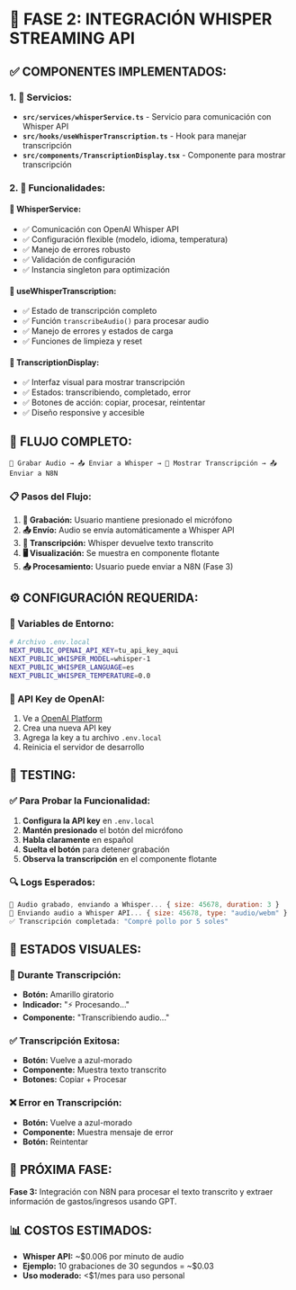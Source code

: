 # 🎤 FASE 2: INTEGRACIÓN WHISPER STREAMING API

## ✅ COMPONENTES IMPLEMENTADOS:

### **1. 📁 Servicios:**
- **`src/services/whisperService.ts`** - Servicio para comunicación con Whisper API
- **`src/hooks/useWhisperTranscription.ts`** - Hook para manejar transcripción
- **`src/components/TranscriptionDisplay.tsx`** - Componente para mostrar transcripción

### **2. 🔧 Funcionalidades:**

#### **🎯 WhisperService:**
- ✅ Comunicación con OpenAI Whisper API
- ✅ Configuración flexible (modelo, idioma, temperatura)
- ✅ Manejo de errores robusto
- ✅ Validación de configuración
- ✅ Instancia singleton para optimización

#### **🎯 useWhisperTranscription:**
- ✅ Estado de transcripción completo
- ✅ Función `transcribeAudio()` para procesar audio
- ✅ Manejo de errores y estados de carga
- ✅ Funciones de limpieza y reset

#### **🎯 TranscriptionDisplay:**
- ✅ Interfaz visual para mostrar transcripción
- ✅ Estados: transcribiendo, completado, error
- ✅ Botones de acción: copiar, procesar, reintentar
- ✅ Diseño responsive y accesible

## 🚀 FLUJO COMPLETO:

```
🎤 Grabar Audio → 📤 Enviar a Whisper → 📝 Mostrar Transcripción → 📤 Enviar a N8N
```

### **📋 Pasos del Flujo:**

1. **🎤 Grabación:** Usuario mantiene presionado el micrófono
2. **📤 Envío:** Audio se envía automáticamente a Whisper API
3. **📝 Transcripción:** Whisper devuelve texto transcrito
4. **🖥️ Visualización:** Se muestra en componente flotante
5. **📤 Procesamiento:** Usuario puede enviar a N8N (Fase 3)

## ⚙️ CONFIGURACIÓN REQUERIDA:

### **🔑 Variables de Entorno:**
```bash
# Archivo .env.local
NEXT_PUBLIC_OPENAI_API_KEY=tu_api_key_aqui
NEXT_PUBLIC_WHISPER_MODEL=whisper-1
NEXT_PUBLIC_WHISPER_LANGUAGE=es
NEXT_PUBLIC_WHISPER_TEMPERATURE=0.0
```

### **🔗 API Key de OpenAI:**
1. Ve a [OpenAI Platform](https://platform.openai.com/api-keys)
2. Crea una nueva API key
3. Agrega la key a tu archivo `.env.local`
4. Reinicia el servidor de desarrollo

## 🧪 TESTING:

### **✅ Para Probar la Funcionalidad:**

1. **Configura la API key** en `.env.local`
2. **Mantén presionado** el botón del micrófono
3. **Habla claramente** en español
4. **Suelta el botón** para detener grabación
5. **Observa la transcripción** en el componente flotante

### **🔍 Logs Esperados:**
```javascript
🎤 Audio grabado, enviando a Whisper... { size: 45678, duration: 3 }
🎤 Enviando audio a Whisper API... { size: 45678, type: "audio/webm" }
✅ Transcripción completada: "Compré pollo por 5 soles"
```

## 🎨 ESTADOS VISUALES:

### **🔄 Durante Transcripción:**
- **Botón:** Amarillo giratorio
- **Indicador:** "⚡ Procesando..."
- **Componente:** "Transcribiendo audio..."

### **✅ Transcripción Exitosa:**
- **Botón:** Vuelve a azul-morado
- **Componente:** Muestra texto transcrito
- **Botones:** Copiar + Procesar

### **❌ Error en Transcripción:**
- **Botón:** Vuelve a azul-morado
- **Componente:** Muestra mensaje de error
- **Botón:** Reintentar

## 🚀 PRÓXIMA FASE:

**Fase 3:** Integración con N8N para procesar el texto transcrito y extraer información de gastos/ingresos usando GPT.

## 📊 COSTOS ESTIMADOS:

- **Whisper API:** ~$0.006 por minuto de audio
- **Ejemplo:** 10 grabaciones de 30 segundos = ~$0.03
- **Uso moderado:** <$1/mes para uso personal
